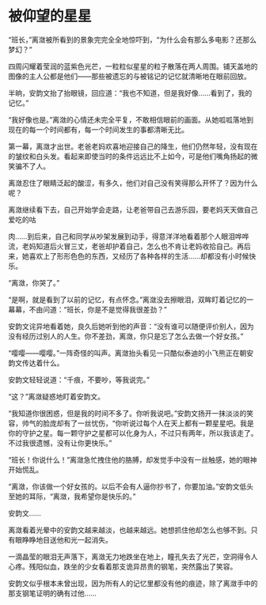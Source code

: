 # 被仰望的星星

“班长，”离潋被所看到的景象完完全全地惊吓到，“为什么会有那么多电影？还那么梦幻？” 

四周闪耀着莹润的蓝紫色光芒，一粒粒似星星的粒子散落在两人周围。铺天盖地的图像的主人公都是他们——那些被遗忘的与被铭记的记忆就清晰地在眼前回放。 

半晌，安韵文抬了抬眼镜，回应道：“我也不知道，但是我好像……看到了，我的记忆。” 

“我好像也是。”离潋的心情还未完全平复，不敢相信眼前的画面。从她呱呱落地到现在的每一个时间都有，每一个时间发生的事都清晰无比。 

第一幕，离潋才出世。老爸老妈欢喜地迎接自己的降生，他们仍然年轻，没有现在的皱纹和白头发。看起来即使当时的条件远远比不上如今，可是他们嘴角扬起的微笑骗不了人。 

离潋忍住了眼睛泛起的酸涩，有多久，他们对自己没有笑得那么开怀了？因为什么呢？ 

离潋继续看下去，自己开始学会走路，让老爸带自己去游乐园，要老妈天天做自己爱吃的咕 

肉……到后来，自己和同学从吵架发展到动手，得意洋洋地看着那个人眼泪哗哗流，老妈知道后火冒三丈，老爸却护着自己，怎么也不肯让老妈收拾自己。再后来，她喜欢上了形形色色的东西，又经历了各种各样的生活……却都没有小时候快乐。 

“离潋，你哭了。” 

“是啊，就是看到了以前的记忆，有点怀念。”离潋没去擦眼泪，双眸盯着记忆的一幕幕，不由问道：“班长，你是不是觉得我很差劲？” 

安韵文诧异地看着她，良久后她听到他的声音：“没有谁可以随便评价别人，因为没有经历过别人的人生。你不差劲，离潋，你只是忘了怎么去做一个好女孩。” 

“嘤嘤——嘤嘤。”一阵奇怪的叫声。离潋抬头看见一只酷似泰迪的小飞熊正在朝安韵文传达着什么。 

安韵文轻轻说道：“千痕，不要吵，等我说完。” 

“这？”离潋疑惑地盯着安韵文。 

“我知道你很困惑，但是我的时间不多了。你听我说吧。”安韵文扬开一抹淡淡的笑容，帅气的脸庞却有了一丝忧伤，“你听说过每个人在天上都有一颗星星吧。我是你的守护之星。每一颗守护之星都可以化身为人，不过只有两年，所以我该走了。不过我很遗憾，没有让你更快乐。” 

“班长！你说什么！”离潋急忙拽住他的胳膊，却发觉手中没有一丝触感，她的眼神开始慌乱。 

“离潋，你该做一个好女孩的。以后不会有人逼你抄书了，你要加油。”安韵文低头至她的耳际，“离潋，我希望你是快乐的。” 

安韵文…… 

离潋看着光晕中的安韵文越来越淡，也越来越远。她想抓住他却怎么也够不到。只有眼睁睁地目送他和光一起消失。 

一滴晶莹的眼泪无声落下，离潋无力地跌坐在地上，瞳孔失去了光芒，空洞得令人心疼。残阳似血，跌坐的少女看着那支诡异昂贵的钢笔，突然露出了笑容。 

安韵文似乎根本未曾出现，因为所有人的记忆里都没有他的痕迹，除了离潋手中的那支钢笔证明的确有过他……